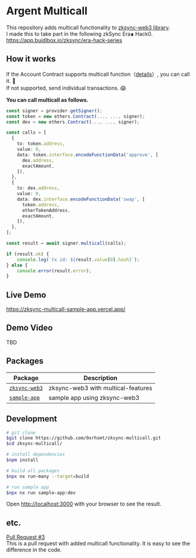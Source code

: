 # Argent Multicall

This repository adds multicall functionality to [zksync-web3 library](https://www.npmjs.com/package/zksync-web3).  
I made this to take part in the following zkSync Era∎ Hack0.  
https://app.buidlbox.io/zksync/era-hack-series

## How it works

If the Account Contract supports multicall function（[details](https://docs.argent.xyz/#multicall)）, you can call it. 🤗  
If not supported, send individual transactions. 😱　  

**You can call multicall as follows.**
```typescript
const signer = provider.getSigner();
const token = new ethers.Contract(..., ..., signer);
const dex = new ethers.Contract(..., ..., signer);

const calls = [
  {
    to: token.address,
    value: 0,
    data: token.interface.encodeFunctionData('approve', [
      dex.address,
      exactAmount,
    ]),
  },
  {
    to: dex.address,
    value: 0,
    data: dex.interface.encodeFunctionData('swap', [
      token.address,
      otherTokenAddress,
      exactAmount,
    ]),
  },
];

const result = await signer.multicall(calls);

if (result.ok) {
    console.log(`tx id: ${result.value[0].hash}`);
} else {
    console.error(result.error);
}
```


## Live Demo

https://zksync-multicall-sample-app.vercel.app/

## Demo Video

TBD


## Packages

| Package                                | Description                            |
| -------------------------------------- | -------------------------------------- |
| [`zksync-web3`](/packages/zksync-web3) | zksync-web3 with multical-features |
| [`sample-app`](/packages/sample-app)   | sample app using zksync-web3           |

## Development

```bash
# git clone
$git clone https://github.com/0xrhsmt/zksync-multicall.git
$cd zksync-multicall/

# install dependencies
$npm install

# build all packages
$npx nx run-many --target=build

# run sample app
$npx nx run sample-app:dev
```

Open [http://localhost:3000](http://localhost:3000) with your browser to see the result.

## etc.

[Pull Request #3](https://github.com/0xrhsmt/argent-multicall/pull/3)  
This is a pull request with added multicall functionality. It is easy to see the difference in the code.